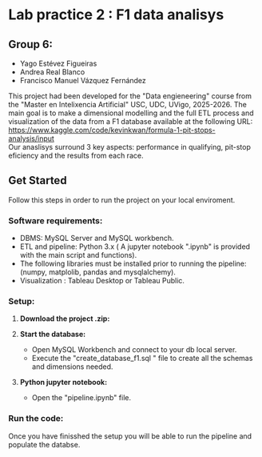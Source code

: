 # Lab practice 2 : F1 data analisys
## Group 6:
* Yago Estévez Figueiras
* Andrea Real Blanco
* Francisco Manuel Vázquez Fernández

This project had been developed for the "Data engieneering" course from the "Master en Intelixencia Artificial" USC, UDC, UVigo, 2025-2026.
The main goal is to make a dimensional modelling and the full ETL process  and visualization of the data from a F1 database available at 
 the following URL:  
https://www.kaggle.com/code/kevinkwan/formula-1-pit-stops-analysis/input  
Our anaslisys surround 3 key aspects: performance in qualifying, pit-stop eficiency and the results from each race.

## Get Started
Follow this steps in order to run the project on your local enviroment.

### Software requirements:

* DBMS: MySQL Server and MySQL workbench.
* ETL and pipeline: Python 3.x ( A jupyter notebook ".ipynb" is provided with the main script and functions).
* The following libraries  must be installed prior to running the pipeline: (numpy, matplolib, pandas and mysqlalchemy).
* Visualization : Tableau Desktop or Tableau Public.

### Setup:

1.  **Download the project .zip:**
  
2.  **Start the database:**
    * Open MySQL Workbench and connect to your db local server.
    * Execute the "create_database_f1.sql " file to create all the schemas and dimensions needed.
     
3.  **Python jupyter notebook:**
    * Open the "pipeline.ipynb" file. 
      
### Run the code:
Once you have finisshed the setup you will be able to run the pipeline and populate the databse.

